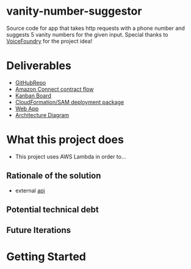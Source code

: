 # vanity-number-suggestor
Source code for app that takes http requests with a phone number and suggests 5 vanity numbers for the given input. Special thanks to [VoiceFoundry](https://voicefoundry.com/) for the project idea!

# Deliverables
- [GitHubRepo](https://github.com/WilliamOna/vanity-number-suggestor)
- [Amazon Connect contract flow]()
- [Kanban Board]()
- [CloudFormation/SAM deployment package]()
- [Web App]()
- [Architecture Diagram]()
# What this project does
- This project uses AWS Lambda in order to...
## Rationale of the solution
- external [api](https://github.com/sreenivasanac/vanitynumber-backend-api)
## Potential technical debt
## Future Iterations
# Getting Started
